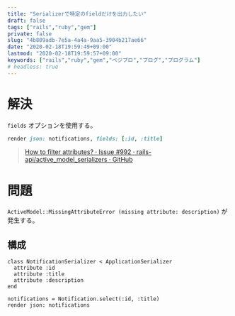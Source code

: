 ```yaml
---
title: "Serializerで特定のfieldだけを出力したい"
draft: false
tags: ["rails","ruby","gem"]
private: false
slug: "4b809adb-7e5a-4a4a-9aa5-3904b217ae66"
date: "2020-02-18T19:59:49+09:00"
lastmod: "2020-02-18T19:59:57+09:00"
keywords: ["rails","ruby","gem","ベジプロ","プログ","プログラム"]
# headless: true
---
```


# 解決
`fields` オプションを使用する。

```rb
render json: notifications, fields: [:id, :title]
```

> [How to filter attributes? · Issue #992 · rails-api/active_model_serializers · GitHub](https://github.com/rails-api/active_model_serializers/issues/992#issuecomment-120436733)

# 問題
`ActiveModel::MissingAttributeError (missing attribute: description)` が発生する。

## 構成
```rb:serializer
class NotificationSerializer < ApplicationSerializer
  attribute :id
  attribute :title
  attribute :description
end
```
```rb:controller
notifications = Notification.select(:id, :title)
render json: notifications
```
